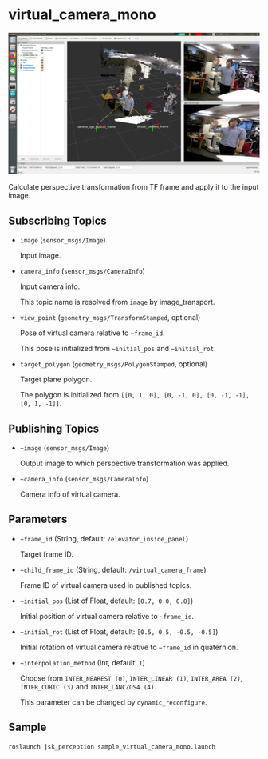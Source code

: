 # virtual_camera_mono

![](images/virtual_camera_mono.png)

Calculate perspective transformation from TF frame and apply it to the input image.

## Subscribing Topics

* `image` (`sensor_msgs/Image`)

  Input image.

* `camera_info` (`sensor_msgs/CameraInfo`)

  Input camera info.

  This topic name is resolved from `image` by image_transport.

* `view_point` (`geometry_msgs/TransformStamped`, optional)

  Pose of virtual camera relative to `~frame_id`.

  This pose is initialized from `~initial_pos` and `~initial_rot`.

* `target_polygon` (`geometry_msgs/PolygonStamped`, optional)

  Target plane polygon.

  The polygon is initialized from
  `[[0, 1, 0], [0, -1, 0], [0, -1, -1], [0, 1, -1]]`.


## Publishing Topics

* `~image` (`sensor_msgs/Image`)

  Output image to which perspective transformation was applied.

* `~camera_info` (`sensor_msgs/CameraInfo`)

  Camera info of virtual camera.


## Parameters

* `~frame_id` (String, default: `/elevator_inside_panel`)

  Target frame ID.

* `~child_frame_id` (String, default: `/virtual_camera_frame`)

  Frame ID of virtual camera used in published topics.

* `~initial_pos` (List of Float, default: `[0.7, 0.0, 0.0]`)

  Initial position of virtual camera relative to `~frame_id`.

* `~initial_rot` (List of Float, default: `[0.5, 0.5, -0.5, -0.5]`)

  Initial rotation of virtual camera relative to `~frame_id` in quaternion.

* `~interpolation_method` (Int, default: `1`)

  Choose from `INTER_NEAREST (0)`, `INTER_LINEAR (1)`, `INTER_AREA (2)`,
  `INTER_CUBIC (3)` and `INTER_LANCZOS4 (4)`.

  This parameter can be changed by `dynamic_reconfigure`.


## Sample

```bash
roslaunch jsk_perception sample_virtual_camera_mono.launch
```
